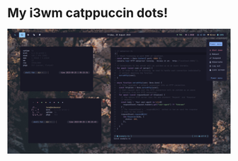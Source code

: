 # My i3wm catppuccin dots!

![idk](https://github.com/TonyOrSmth/dots-i3wm-catppuccin/blob/main/ss.png)

